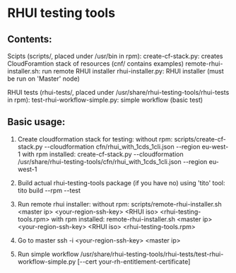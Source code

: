 RHUI testing tools
==================

Contents:
--------
Scipts (scripts/, placed under /usr/bin in rpm):
    create-cf-stack.py: creates CloudForamtion stack of resources (cnf/ contains examples)
    remote-rhui-installer.sh: run remote RHUI installer
    rhui-installer.py: RHUI installer (must be run on 'Master' node)

RHUI tests (rhui-tests/, placed under /usr/share/rhui-testing-tools/rhui-tests in rpm):
    test-rhui-workflow-simple.py: simple workflow (basic test)


Basic usage:
-----------
1) Create cloudformation stack for testing:
    without rpm:
        scripts/create-cf-stack.py --cloudformation cfn/rhui_with_1cds_1cli.json --region eu-west-1
    with rpm installed:
        create-cf-stack.py --cloudformation /usr/share/rhui-testing-tools/cfn/rhui_with_1cds_1cli.json --region eu-west-1

2) Build actual rhui-testing-tools package (if you have no) using 'tito' tool:
    tito build --rpm --test

3) Run remote rhui installer:
    without rpm:
        scripts/remote-rhui-installer.sh &lt;master ip&gt; &lt;your-region-ssh-key&gt; &lt;RHUI iso&gt; &lt;rhui-testing-tools.rpm&gt;
    with rpm installed:
        remote-rhui-installer.sh &lt;master ip&gt; &lt;your-region-ssh-key&gt; &lt;RHUI iso&gt; &lt;rhui-testing-tools.rpm&gt;

4) Go to master
    ssh -i &lt;your-region-ssh-key&gt; &lt;master ip&gt;

5) Run simple workflow
    /usr/share/rhui-testing-tools/rhui-tests/test-rhui-workflow-simple.py [--cert your-rh-entitlement-certificate]
